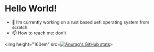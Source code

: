 # Hello World!

- 🔭 I’m currently working on a rust based uefi operating system  from scratch
- 📫 How to reach me: don't

<img height="160em" src=[![Anurag's GitHub stats](https://github-readme-stats.vercel.app/api?IdoMessenberg=anuraghazra)](https://github.com/anuraghazra/github-readme-stats)>
